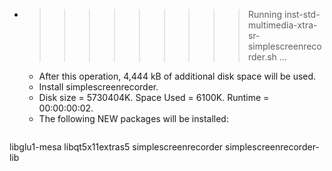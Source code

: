 * >>>>>>>>> Running inst-std-multimedia-xtra-sr-simplescreenrecorder.sh ...
  * After this operation, 4,444 kB of additional disk space will be used.
  * Install simplescreenrecorder.
  * Disk size = 5730404K. Space Used = 6100K. Runtime = 00:00:00:02.
  * The following NEW packages will be installed:
  ```bash
libglu1-mesa libqt5x11extras5 simplescreenrecorder simplescreenrecorder-lib
  ```

